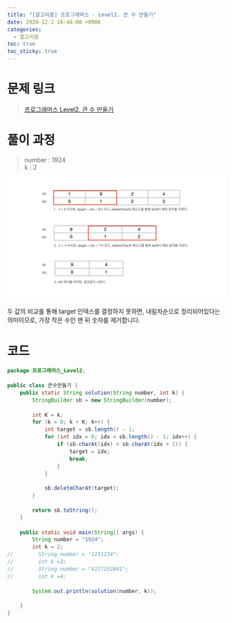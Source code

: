```yaml
---
title: "[알고리즘] 프로그래머스 - Level2. 큰 수 만들기"
date: 2020-12-2 16:48:00 +0900
categories:
  - 알고리즘
toc: true
toc_sticky: true
---
```


# 문제 링크

> [프로그래머스 Level2. 큰 수 만들기](https://programmers.co.kr/learn/courses/30/lessons/42883)

# 풀이 과정

> number : 1924  
> k : 2

![/assets/images/큰수만들기.png](/assets/images/큰수만들기.png)

두 값의 비교를 통해 target 인덱스를 결정하지 못하면, 내림차순으로 정리되어있다는 의미이므로, 가장 작은 수인 맨 뒤 숫자를 제거합니다.

# 코드

```java
package 프로그래머스_Level2;

public class 큰수만들기 {
    public static String solution(String number, int k) {
        StringBuilder sb = new StringBuilder(number);

        int K = k;
        for (k = 0; k < K; k++) {
            int target = sb.length() - 1;
            for (int idx = 0; idx < sb.length() - 1; idx++) {
                if (sb.charAt(idx) < sb.charAt(idx + 1)) {
                    target = idx;
                    break;
                }
            }

            sb.deleteCharAt(target);
        }

        return sb.toString();
    }

    public static void main(String[] args) {
        String number = "1924";
        int k = 2;
//        String number = "1231234";
//        int k =3;
//        String number = "4177252841";
//        int k =4;

        System.out.println(solution(number, k));

    }
}
```